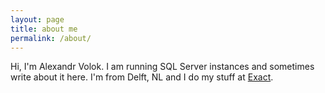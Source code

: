 ```yaml
---
layout: page
title: about me
permalink: /about/
---
```


Hi, I'm Alexandr Volok. I am running SQL Server instances and sometimes write about it here. I'm from Delft, NL and I do my stuff at <a href="www.exact.com">Exact</a>.
